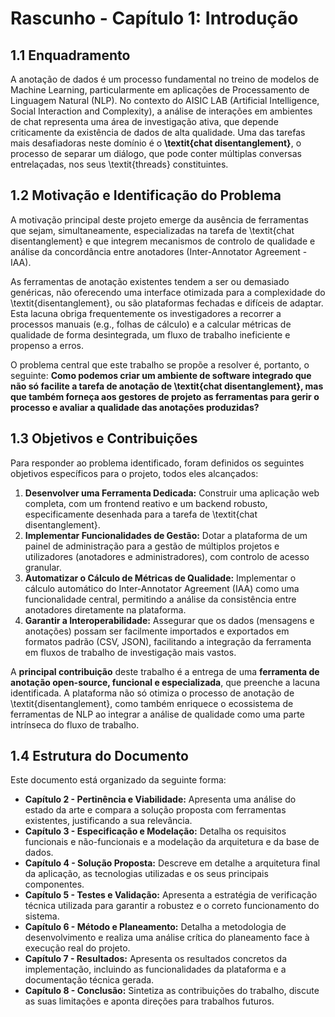 # Rascunho - Capítulo 1: Introdução

## 1.1 Enquadramento

A anotação de dados é um processo fundamental no treino de modelos de Machine Learning, particularmente em aplicações de Processamento de Linguagem Natural (NLP). No contexto do AISIC LAB (Artificial Intelligence, Social Interaction and Complexity), a análise de interações em ambientes de chat representa uma área de investigação ativa, que depende criticamente da existência de dados de alta qualidade. Uma das tarefas mais desafiadoras neste domínio é o **\textit{chat disentanglement}**, o processo de separar um diálogo, que pode conter múltiplas conversas entrelaçadas, nos seus \textit{threads} constituintes.

## 1.2 Motivação e Identificação do Problema

A motivação principal deste projeto emerge da ausência de ferramentas que sejam, simultaneamente, especializadas na tarefa de \textit{chat disentanglement} e que integrem mecanismos de controlo de qualidade e análise da concordância entre anotadores (Inter-Annotator Agreement - IAA).

As ferramentas de anotação existentes tendem a ser ou demasiado genéricas, não oferecendo uma interface otimizada para a complexidade do \textit{disentanglement}, ou são plataformas fechadas e difíceis de adaptar. Esta lacuna obriga frequentemente os investigadores a recorrer a processos manuais (e.g., folhas de cálculo) e a calcular métricas de qualidade de forma desintegrada, um fluxo de trabalho ineficiente e propenso a erros.

O problema central que este trabalho se propõe a resolver é, portanto, o seguinte: **Como podemos criar um ambiente de software integrado que não só facilite a tarefa de anotação de \textit{chat disentanglement}, mas que também forneça aos gestores de projeto as ferramentas para gerir o processo e avaliar a qualidade das anotações produzidas?**

## 1.3 Objetivos e Contribuições

Para responder ao problema identificado, foram definidos os seguintes objetivos específicos para o projeto, todos eles alcançados:

1.  **Desenvolver uma Ferramenta Dedicada:** Construir uma aplicação web completa, com um frontend reativo e um backend robusto, especificamente desenhada para a tarefa de \textit{chat disentanglement}.
2.  **Implementar Funcionalidades de Gestão:** Dotar a plataforma de um painel de administração para a gestão de múltiplos projetos e utilizadores (anotadores e administradores), com controlo de acesso granular.
3.  **Automatizar o Cálculo de Métricas de Qualidade:** Implementar o cálculo automático do Inter-Annotator Agreement (IAA) como uma funcionalidade central, permitindo a análise da consistência entre anotadores diretamente na plataforma.
4.  **Garantir a Interoperabilidade:** Assegurar que os dados (mensagens e anotações) possam ser facilmente importados e exportados em formatos padrão (CSV, JSON), facilitando a integração da ferramenta em fluxos de trabalho de investigação mais vastos.

A **principal contribuição** deste trabalho é a entrega de uma **ferramenta de anotação open-source, funcional e especializada**, que preenche a lacuna identificada. A plataforma não só otimiza o processo de anotação de \textit{disentanglement}, como também enriquece o ecossistema de ferramentas de NLP ao integrar a análise de qualidade como uma parte intrínseca do fluxo de trabalho.

## 1.4 Estrutura do Documento

Este documento está organizado da seguinte forma:

*   **Capítulo 2 - Pertinência e Viabilidade:** Apresenta uma análise do estado da arte e compara a solução proposta com ferramentas existentes, justificando a sua relevância.
*   **Capítulo 3 - Especificação e Modelação:** Detalha os requisitos funcionais e não-funcionais e a modelação da arquitetura e da base de dados.
*   **Capítulo 4 - Solução Proposta:** Descreve em detalhe a arquitetura final da aplicação, as tecnologias utilizadas e os seus principais componentes.
*   **Capítulo 5 - Testes e Validação:** Apresenta a estratégia de verificação técnica utilizada para garantir a robustez e o correto funcionamento do sistema.
*   **Capítulo 6 - Método e Planeamento:** Detalha a metodologia de desenvolvimento e realiza uma análise crítica do planeamento face à execução real do projeto.
*   **Capítulo 7 - Resultados:** Apresenta os resultados concretos da implementação, incluindo as funcionalidades da plataforma e a documentação técnica gerada.
*   **Capítulo 8 - Conclusão:** Sintetiza as contribuições do trabalho, discute as suas limitações e aponta direções para trabalhos futuros. 